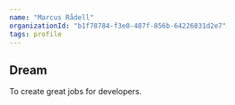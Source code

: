 ```yaml
---
name: "Marcus Rådell"
organizationId: "b1f78784-f3e0-487f-856b-64226831d2e7"
tags: profile
---
```


## Dream

To create great jobs for developers.

